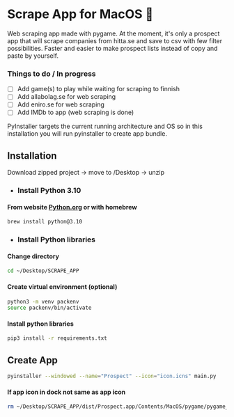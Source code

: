 # Scrape App for MacOS 👾

Web scraping app made with pygame. At the moment, it's only a prospect app that will scrape companies from hitta.se and save to csv with few filter possibilities. Faster and easier to make prospect lists instead of copy and paste by yourself.

### Things to do / In progress

- [ ] Add game(s) to play while waiting for scraping to finnish
- [ ] Add allabolag.se for web scraping 
- [ ] Add eniro.se for web scraping
- [ ] Add IMDb to app (web scraping is done)

PyInstaller targets the current running architecture and OS so in this installation you will run pyinstaller to create app bundle.

## Installation 

Download zipped project -> move to /Desktop -> unzip 

* ### Install Python 3.10

#### From website [Python.org](https://www.python.org/downloads/) or with homebrew

```bash
brew install python@3.10
```

* ### Install Python libraries 

#### Change directory
```bash
cd ~/Desktop/SCRAPE_APP
```

#### Create virtual environment (optional)
```bash
python3 -m venv packenv 
source packenv/bin/activate
```

#### Install python libraries
```bash
pip3 install -r requirements.txt
```


## Create App

```bash
pyinstaller --windowed --name="Prospect" --icon="icon.icns" main.py
```

#### If app icon in dock not same as app icon

```bash
rm ~/Desktop/SCRAPE_APP/dist/Prospect.app/Contents/MacOS/pygame/pygame_icon_mac.bmp && mv ~/Desktop/SCRAPE_APP/icon.icns ~/Desktop/SCRAPE_APP/dist/Prospect.app/Contents/MacOS/pygame/pygame_icon_mac.bmp
```
